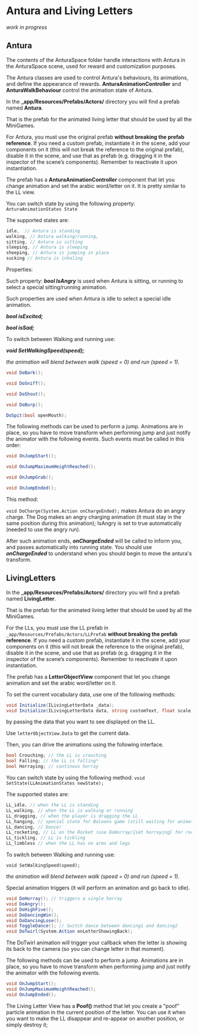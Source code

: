 # Antura and Living Letters

_work in progress_

## Antura

The contents of the AnturaSpace folder handle interactions with Antura in the AnturaSpace scene, used for reward and customization purposes.

The Antura classes are used to control Antura's behaviours, its animations, and define the appearance of rewards.
**AnturaAnimationController** and **AnturaWalkBehaviour** control the animation state of Antura.

In the **_app/Resources/Prefabs/Actors/** directory you will find a prefab named **Antura**.

That is the prefab for the animated living letter that should be used by all the MiniGames.

For Antura, you must use the original prefab **without breaking the prefab reference**.
If you need a custom prefab, instantiate it in the scene, add your components on it (this will not break the reference to the original prefab), disable it in the scene, and use that as prefab (e.g. dragging it in the inspector of the scene’s components). Remember to reactivate it upon instantiation.

The prefab has a **AnturaAnimationController** component that let you change animation and set the arabic word/letter on it. It is pretty similar to the LL view.

You can switch state by using the following property:
`AnturaAnimationStates State`

The supported states are:

```C#
idle,  // Antura is standing
walking, // Antura walking/running,
sitting, // Antura is sitting
sleeping, // Antura is sleeping
sheeping, // Antura is jumping in place
sucking // Antura is inhaling
```

Properties:

Such property:
**_bool IsAngry_**
is used when Antura is sitting, or running to select a special sitting/running animation.

Such properties are used when Antura is idle to select a special idle animation.

**_bool isExcited;_**

**_bool isSad;_**

To switch between Walking and running use:

**_void SetWalkingSpeed(speed);_**

*the animation will blend between walk (speed = 0) and run (speed = 1).*

```C#
void DoBark();

void DoSniff();

void DoShout();

void DoBurp();

DoSpit(bool openMouth);
```

The following methods can be used to perform a jump. Animations are in place, so you have to move transform when performing jump and just notify the animator with the following events.
Such events must be called in this order:

```C#
void OnJumpStart();

void OnJumpMaximumHeightReached();

void OnJumpGrab();

void OnJumpEnded();
```

This method:

`void DoCharge(System.Action onChargeEnded);`
makes Antura do an angry charge.
The Dog makes an angry charging animation (it must stay in the same position during this animation);
IsAngry is set to true automatically (needed to use the angry run).

After such animation ends, **_onChargeEnded_** will be called to inform you, and passes automatically into running state.
You should use **_onChargeEnded_** to understand when you should begin to move the antura's transform.

## LivingLetters

In the **_app/Resources/Prefabs/Actors/** directory you will find a prefab named **LivingLetter**.

That is the prefab for the animated living letter that should be used by all the MiniGames.

For the LLs, you must use the LL prefab in `_app/Resources/Prefabs/Actors/LLPrefab` **without breaking the prefab reference**.
If you need a custom prefab, instantiate it in the scene, add your components on it (this will not break the reference to the original prefab), disable it in the scene, and use that as prefab (e.g. dragging it in the inspector of the scene’s components). Remember to reactivate it upon instantiation.

The prefab has a **LetterObjectView** component that let you change animation and set the arabic word/letter on it.

To set the current vocabulary data, use one of the following methods:

```C#
void Initialize(ILivingLetterData _data);
void Initialize(ILivingLetterData data, string customText, float scale);
```

by passing the data that you want to see displayed on the LL.

Use `letterObjectView.Data` to get the current data.

Then, you can drive the animations using the following interface.

```C#
bool Crouching; // the LL is crouching
bool Falling; // the LL is falling*
bool Horraying; // continous horray
```

You can switch state by using the following method:
`void SetState(LLAnimationStates newState);`

The supported states are:
```C#
LL_idle, // when the LL is standing
LL_walking, // when the LL is walking or running
LL_dragging, // when the player is dragging the LL
LL_hanging, // special state for Baloons game (still waiting for animation in the fbx)
LL_dancing, // Dance!
LL_rocketing, // LL on the Rocket (use DoHorray/{set horraying} for rocket hooray)
LL_tickling, // LL is tickling
LL_limbless // when the LL has no arms and legs
```

To switch between Walking and running use:

`void SetWalkingSpeed(speed);`

*the animation will blend between walk (speed = 0) and run (speed = 1).*

Special animation triggers (it will perform an animation and go back to idle).

```C#
void DoHorray(); // triggers a single horray
void DoAngry();
void DoHighFive();
void DoDancingWin();
void DoDancingLose();
void ToggleDance(); // Switch dance between dancing1 and dancing2
void DoTwirl(System.Action onLetterShowingBack);
```

The DoTwirl animation will trigger your callback when the letter is showing its back to the camera (so you can change letter in that moment).

The following methods can be used to perform a jump. Animations are in place, so you have to move transform when performing jump and just notify the animator with the following events.

```C#
void OnJumpStart();
void OnJumpMaximumHeightReached();
void OnJumpEnded();
```

The Living Letter View has a **Poof()** method that let you create a "poof" particle animation in the current position of the letter. You can use it when you want to make the LL disappear and re-appear on another position, or simply destroy it;
